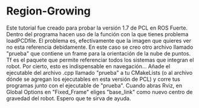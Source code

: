 # Region-Growing
Este tutorial fue creado para probar la versión 1.7 de PCL en ROS Fuerte.
Dentro del programa hacen uso de la función con la que tienes problema loadPCDfile. El problema es, efectivamente que la imagen que quieres ver no esta referencia debidamente. En este caso se creo otro archivo llamado "prueba" que contiene un frame para la orientación de la nube de puntos. Tf es el paquete que permite referenciar todos los sistemas que integran el robot. Por cierto, esto es indispensable en navegación... Añade el ejecutable del archivo .cpp llamado "prueba" a tu CMakeLists (o al archivo dónde se agregan los ejecutables en esta versión de PCL) y corre tus programas junto con el ejecutable de "prueba".
Cuando abras Rviz, en Global Options en "Fixed_Frame" eliges "base_link" como nuevo centro de gravedad del robot. Espero que te sirva de ayuda.
